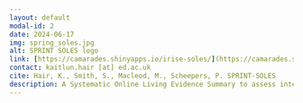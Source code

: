 ```yaml
---
layout: default
modal-id: 2
date: 2024-06-17
img: spring_soles.jpg
alt: SPRINT SOLES logo
link: [https://camarades.shinyapps.io/irise-soles/](https://camarades.shinyapps.io/SPRINT-SOLES-v2/)
contact: kaitlun.hair [at] ed.ac.uk
cite: Hair, K., Smith, S., Macleod, M., Scheepers, P. SPRINT-SOLES
description: A Systematic Online Living Evidence Summary to assess integrated risks and impacts of plant protection products (incl. pesticides) on environment and human health.
---
```

